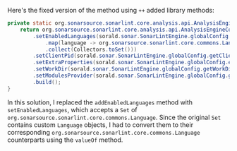 Here's the fixed version of the method using `++` added library methods:

```java
private static org.sonarsource.sonarlint.core.analysis.api.AnalysisEngineConfiguration buildAnalysisEngineConfiguration() {
    return org.sonarsource.sonarlint.core.analysis.api.AnalysisEngineConfiguration.builder()
        .setEnabledLanguages(sorald.sonar.SonarLintEngine.globalConfig.getEnabledLanguages().stream()
            .map(language -> org.sonarsource.sonarlint.core.commons.Language.valueOf(language.name()))
            .collect(Collectors.toSet()))
        .setClientPid(sorald.sonar.SonarLintEngine.globalConfig.getClientPid())
        .setExtraProperties(sorald.sonar.SonarLintEngine.globalConfig.extraProperties())
        .setWorkDir(sorald.sonar.SonarLintEngine.globalConfig.getWorkDir())
        .setModulesProvider(sorald.sonar.SonarLintEngine.globalConfig.getModulesProvider())
        .build();
}
```

In this solution, I replaced the `addEnabledLanguages` method with `setEnabledLanguages`, which accepts a `Set` of `org.sonarsource.sonarlint.core.commons.Language`. Since the original `Set` contains custom `Language` objects, I had to convert them to their corresponding `org.sonarsource.sonarlint.core.commons.Language` counterparts using the `valueOf` method.